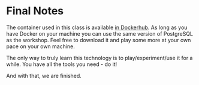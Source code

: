 # Final Notes 

The container used in this class is available [in Dockerhub](https://cloud.docker.com/u/thesteve0/repository/docker/thesteve0/postgres-appdev). 
As long as you have Docker on your machine you can use the same version of PostgreSQL as the workshop. Feel free 
to download it and play some more at your own pace on your own machine.
  
The only way to truly learn this technology is to play/experiment/use it for a while. You have all the tools you need - do it!
  
And with that, we are finished.